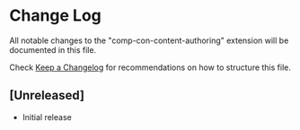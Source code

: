 # Change Log

All notable changes to the "comp-con-content-authoring" extension will be documented in this file.

Check [Keep a Changelog](http://keepachangelog.com/) for recommendations on how to structure this file.

## [Unreleased]

- Initial release